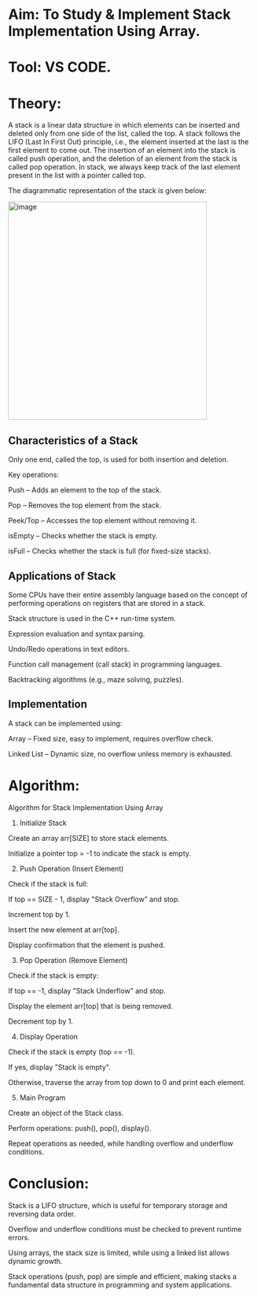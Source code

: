 # Aim: To Study & Implement Stack Implementation Using Array.

# Tool: VS CODE.

# Theory: 

A stack is a linear data structure in which elements can be inserted and deleted only from one side of the list, called the top. A stack follows the LIFO (Last In First Out) principle, i.e., the element inserted at the last is the first element to come out. The insertion of an element into the stack is called push operation, and the deletion of an element from the stack is called pop operation. In stack, we always keep track of the last element present in the list with a pointer called top.

The diagrammatic representation of the stack is given below: 

<img width="404" height="443" alt="image" src="https://github.com/user-attachments/assets/a7d15fd6-91be-4dd6-923b-b978ca508e67" />

## Characteristics of a Stack

Only one end, called the top, is used for both insertion and deletion.

Key operations:

Push – Adds an element to the top of the stack.

Pop – Removes the top element from the stack.

Peek/Top – Accesses the top element without removing it.

isEmpty – Checks whether the stack is empty.

isFull – Checks whether the stack is full (for fixed-size stacks).

## Applications of Stack

Some CPUs have their entire assembly language based on the concept of performing operations on registers that are stored in a stack.

Stack structure is used in the C++ run-time system.

Expression evaluation and syntax parsing.

Undo/Redo operations in text editors.

Function call management (call stack) in programming languages.

Backtracking algorithms (e.g., maze solving, puzzles).

## Implementation

A stack can be implemented using:

Array – Fixed size, easy to implement, requires overflow check.

Linked List – Dynamic size, no overflow unless memory is exhausted.

# Algorithm:

Algorithm for Stack Implementation Using Array
1. Initialize Stack

Create an array arr[SIZE] to store stack elements.

Initialize a pointer top = -1 to indicate the stack is empty.

2. Push Operation (Insert Element)

Check if the stack is full:

If top == SIZE - 1, display "Stack Overflow" and stop.

Increment top by 1.

Insert the new element at arr[top].

Display confirmation that the element is pushed.

3. Pop Operation (Remove Element)

Check if the stack is empty:

If top == -1, display "Stack Underflow" and stop.

Display the element arr[top] that is being removed.

Decrement top by 1.

4. Display Operation

Check if the stack is empty (top == -1).

If yes, display "Stack is empty".

Otherwise, traverse the array from top down to 0 and print each element.

5. Main Program

Create an object of the Stack class.

Perform operations: push(), pop(), display().

Repeat operations as needed, while handling overflow and underflow conditions.

# Conclusion:

Stack is a LIFO structure, which is useful for temporary storage and reversing data order.

Overflow and underflow conditions must be checked to prevent runtime errors.

Using arrays, the stack size is limited, while using a linked list allows dynamic growth.

Stack operations (push, pop) are simple and efficient, making stacks a fundamental data structure in programming and system applications.
